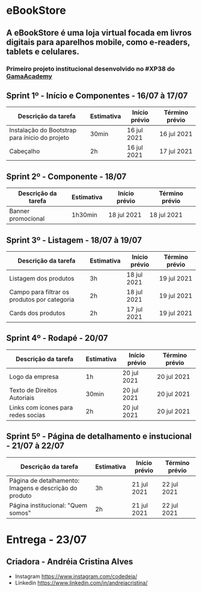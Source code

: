 # eBookStore
## A eBookStore é uma loja virtual focada em livros digitais para aparelhos mobile, como e-readers, tablets e celulares.

### Primeiro projeto institucional desenvolvido no #XP38 do [GamaAcademy](https://www.gama.academy/)


## Sprint 1º - Início e Componentes - 16/07 à 17/07

| Descrição da tarefa                            | Estimativa      | Início prévio | Término prévio
| --- | --- | --- | --- |
| Instalação do Bootstrap para ínicio do projeto | 30min           | 16 jul 2021   | 16 jul 2021
| Cabeçalho                                      | 2h              | 16 jul 2021   | 17 jul 2021

## Sprint 2º - Componente - 18/07

| Descrição da tarefa  | Estimativa      | Início prévio | Término prévio
| --- | --- | --- | --- |
| Banner promocional   | 1h30min         | 18 jul 2021   | 18 jul 2021
                                    

## Sprint 3º - Listagem - 18/07 à 19/07

| Descrição da tarefa                            | Estimativa      | Início prévio | Término prévio
| --- | --- | --- | --- |
| Listagem dos produtos                          | 3h              | 18 jul 2021   | 19 jul 2021
| Campo para filtrar os produtos por categoria   | 2h              | 18 jul 2021   | 19 jul 2021
| Cards dos produtos                             | 2h              | 17 jul 2021   | 19 jul 2021

## Sprint 4º - Rodapé - 20/07

| Descrição da tarefa | Estimativa      | Início prévio | Término prévio
| --- | --- | --- | --- |
| Logo da empresa                       | 1h              | 20 jul 2021   | 20 jul 2021
| Texto de Direitos Autoriais           | 30min           | 20 jul 2021   | 20 jul 2021
| Links com ícones para redes socias    | 2h              | 20 jul 2021   | 20 jul 2021

## Sprint 5º - Página de detalhamento e instucional - 21/07 à 22/07

| Descrição da tarefa                                    | Estimativa      | Início prévio | Término prévio
| --- | --- | --- | --- |
| Página de detalhamento: Imagens e descrição do produto | 3h              | 21 jul 2021   | 22 jul 2021
| Página institucional: "Quem somos"                     | 2h              | 21 jul 2021   | 22 jul 2021

#  Entrega - 23/07

## Criadora - Andréia Cristina Alves
* Instagram https://www.instagram.com/codedeia/
* Linkedin https://www.linkedin.com/in/andreiacristina/



